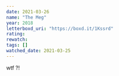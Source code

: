 ```yaml
---
date: 2021-03-26
name: "The Meg"
year: 2018
letterboxd_uri: "https://boxd.it/1Kssrd"
rating: 
rewatch: 
tags: []
watched_date: 2021-03-25
---
```


wtf ?!
